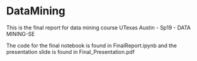 # DataMining

This is the final report for data mining course UTexas Austin - Sp19 - DATA MINING-SE

The code for the final notebook is found in FinalReport.ipynb and the presentation slide is found in Final_Presentation.pdf
